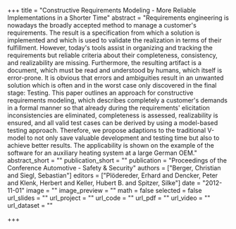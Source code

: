 +++
title = "Constructive Requirements Modeling - More Reliable Implementations in a Shorter Time"
abstract = "Requirements engineering is nowadays the broadly accepted method to manage a customer's requirements. The result is a specification from which a solution is implemented and which is used to validate the realization in terms of their fulfillment. However, today's tools assist in organizing and tracking the requirements but reliable criteria about their completeness, consistency, and realizability are missing. Furthermore, the resulting artifact is a document, which must be read and understood by humans, which itself is error-prone. It is obvious that errors and ambiguities result in an unwanted solution which is often and in the worst case only discovered in the final stage: Testing. This paper outlines an approach for constructive requirements modeling, which describes completely a customer's demands in a formal manner so that already during the requirements' elicitation inconsistencies are eliminated, completeness is assessed, realizability is ensured, and all valid test cases can be derived by using a model-based testing approach. Therefore, we propose adaptions to the traditional V-model to not only save valuable development and testing time but also to achieve better results. The applicability is shown on the example of the software for an auxiliary heating system at a large German OEM."
abstract_short = ""
publication_short = ""
publication = "Proceedings of the Conference Automotive - Safety & Security"
authors = ["Berger, Christian and Siegl, Sebastian"]
editors = ["Plödereder, Erhard and Dencker, Peter and Klenk, Herbert and Keller, Hubert B. and Spitzer, Silke"]
date = "2012-11-01"
image = ""
image_preview = ""
math = false
selected = false
url_slides = ""
url_project = ""
url_code = ""
url_pdf = ""
url_video = ""
url_dataset = ""

+++
